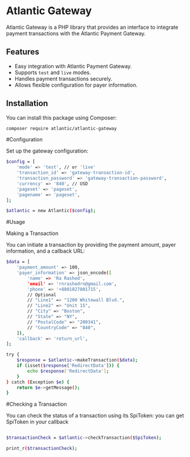 # Atlantic Gateway

Atlantic Gateway is a PHP library that provides an interface to integrate payment transactions with the Atlantic Payment Gateway.  

## Features  

- Easy integration with Atlantic Payment Gateway.  
- Supports `test` and `live` modes.  
- Handles payment transactions securely.  
- Allows flexible configuration for payer information.  

## Installation  

You can install this package using Composer:  

```bash  
composer require atlantic/atlantic-gateway
```
#Configuration

Set up the gateway configuration:
```bash
$config = [  
    'mode' => 'test', // or 'live'  
    'transaction_id' => 'gateway-transaction-id',  
    'transaction_password' => 'gateway-transaction-password',  
    'currency' => '840', // USD  
    'pageset' => 'pageset',  
    'pagename' => 'pageset',  
];  

$atlantic = new Atlantic($config);
```
#Usage

Making a Transaction

You can initiate a transaction by providing the payment amount, payer information, and a callback URL:

```bash
$data = [  
    'payment_amount' => 100,  
    'payer_information' => json_encode([  
        'name' => 'Ra Rashed',  
        'email' => 'rnrashedrn@gmail.com',  
        'phone' => '+8801827801715',  
        // Optional  
        // "Line1" => "1200 Whitewall Blvd.",  
        // "Line2" => "Unit 15",  
        // "City" => "Boston",  
        // "State" => "NY",  
        // "PostalCode" => "200341",  
        // "CountryCode" => "840",  
    ]),  
    'callback' => 'return_url',  
];  

try {  
    $response = $atlantic->makeTransaction($data);  
    if (isset($response['RedirectData'])) {  
        echo $response['RedirectData'];  
    }  
} catch (Exception $e) {  
    return $e->getMessage();  
}  

```
#Checking a Transaction

You can check the status of a transaction using its SpiToken:
you can get SpiToken in your callback
```bash

$transactionCheck = $atlantic->checkTransaction($SpiToken);  

print_r($transactionCheck); 

